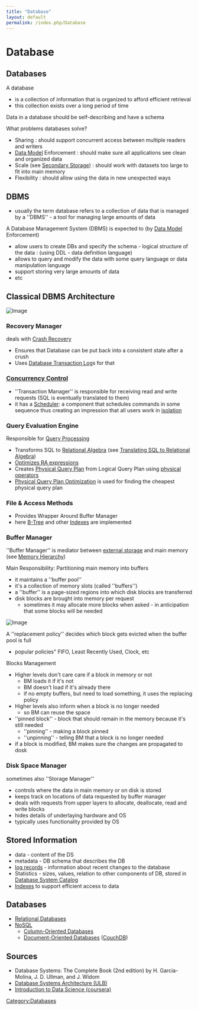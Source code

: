 ```yaml
---
title: "Database"
layout: default
permalink: /index.php/Database
---
```


# Database

## Databases
A database
- is a collection of information that is organized to afford efficient retrieval 
- this collection exists over a long period of time

Data in a database should be self-describing and have a schema 

What problems databases solve? 
- Sharing 
: should support concurrent access between multiple readers and writers 
- [Data Model](Data_Model) Enforcement
: should make sure all applications see clean and organized data
- Scale (see [Secondary Storage](Secondary_Storage))
: should work with datasets too large to fit into main memory
- Flexibility
: should allow using the data in new unexpected ways 


## DBMS
- usually the term database refers to a collection of data that is managed by a ''DBMS'' - a tool for managing large amounts of data

A Database Management System (DBMS) is expected to (by [Data Model](Data_Model) Enforcement)
- allow users to create DBs and specify the schema - logical structure of the data 
: (using DDL - data definition language)
- allows to query and modify the data with some query language or data manipulation language
- support storing very large amounts of data 
- etc


## Classical DBMS Architecture
<img src="https://raw.github.com/alexeygrigorev/wiki-figures/master/ulb/dbsa/db-architecture.png" alt="Image">


### Recovery Manager
deals with [Crash Recovery](Crash_Recovery)
- Ensures that Database can be put back into a consistent state after a crush
- Uses [Database Transaction Log](Database_Transaction_Log)s for that

### [Concurrency Control](Concurrency_Control)
- ''Transaction Manager'' is responsible for receiving read and write requests (SQL is eventually translated to them)
- it has a [Scheduler](Scheduler): a component  that schedules commands in some sequence thus creating an impression that all users work in [isolation](Isolation_(databases))



### Query Evaluation Engine
Responsible for [Query Processing](Query_Processing)
- Transforms SQL to [Relational Algebra](Relational_Algebra) (see [Translating SQL to Relational Algebra](Translating_SQL_to_Relational_Algebra))
- [Optimizes RA expressions](Logical_Query_Plan_Optimization)
- Creates [Physical Query Plan](Query_Plan#Physical_Query_Plan) from Logical Query Plan using [physical operators](Physical_Operators_(databases))
- [Physical Query Plan Optimization](Physical_Query_Plan_Optimization) is used for finding the cheapest physical query plan


### File & Access Methods
- Provides Wrapper Around Buffer Manager
- here [B-Tree](B-Tree) and other [Indexes](Indexing_(databases)) are implemented


### Buffer Manager
''Buffer Manager'' is mediator between [external storage](Secondary_Storage) and main memory (see [Memory Hierarchy](Memory_Hierarchy))

Main Responsibility: Partitioning main memory into buffers
- it maintains a ''buffer pool''
- it's a collection of memory slots (called ''buffers'')
- a ''buffer'' is a page-sized regions into which disk blocks are transferred 
- disk blocks are brought into memory per request
  - sometimes it may allocate more blocks when asked - in anticipation that some blocks will be needed

<img src="https://raw.github.com/alexeygrigorev/wiki-figures/master/ulb/dbsa/db-architecture-buffermanager.png" alt="Image">

A ''replacement policy'' decides which block gets evicted when the buffer pool is full
- popular policies" FIFO, Least Recently Used, Clock, etc

Blocks Management
- Higher levels don't care care if a block in memory or not
  - BM loads it if it's not 
  - BM doesn't load if it's already there
  - if no empty buffers, but need to load something, it uses the replacing policy
- Higher levels also inform when a block is no longer needed 
  - so BM can reuse the space
- ''pinned block'' - block that should remain in the memory because it's still needed 
  - ''pinning'' - making a block pinned
  - ''unpinning'' - telling BM that a block is no longer needed
- if a block is modified, BM makes sure the changes are propagated to dosk


### Disk Space Manager
sometimes also ''Storage Manager''
- controls where the data in main memory or on disk is stored 
- keeps track on locations of data requested by buffer manager  
- deals with requests from upper layers to allocate, deallocate, read and write blocks 
- hides details of underlaying hardware and OS 
- typically uses functionality provided by OS



## Stored Information
- data - content of the DS
- metadata - DB schema that describes the DB
- [log records](Database_Transaction_Log) - information about recent changes to the database 
- Statistics - sizes, values, relation to other components of DB, stored in [Database System Catalog](Database_System_Catalog)
- [Indexes](Indexing_(databases)) to support efficient access to data


## Databases
- [Relational Databases](Relational_Databases)
- [NoSQL](NoSQL)
  - [Column-Oriented Databases](Column-Oriented_Databases)
  - [Document-Oriented Databases](Document-Oriented_Databases) ([CouchDB](CouchDB))


## Sources
- Database Systems: The Complete Book (2nd edition) by H. Garcia-Molina, J. D. Ullman, and J. Widom
- [Database Systems Architecture (ULB)](Database_Systems_Architecture_(ULB))
- [Introduction to Data Science (coursera)](Introduction_to_Data_Science_(coursera))

[Category:Databases](Category_Databases)